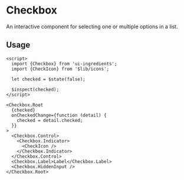 # Checkbox

An interactive component for selecting one or multiple options in a list.

## Usage

```svelte
<script>
  import {Checkbox} from 'ui-ingredients';
  import {CheckIcon} from '$lib/icons';

  let checked = $state(false);

  $inspect(checked);
</script>

<Checkbox.Root
  {checked}
  onCheckedChange={function (detail) {
    checked = detail.checked;
  }}
>
  <Checkbox.Control>
    <Checkbox.Indicator>
      <CheckIcon />
    </Checkbox.Indicator>
  </Checkbox.Control>
  <Checkbox.Label>Label</Checkbox.Label>
  <Checkbox.HiddenInput />
</Checkbox.Root>
```
